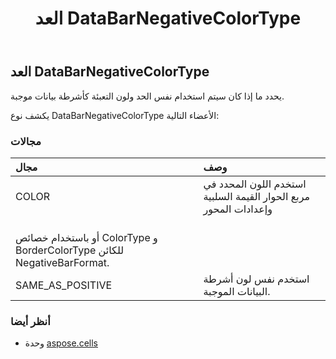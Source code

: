 ﻿---
title: العد DataBarNegativeColorType
second_title: Aspose.Cells for Python via .NET API المراجع
description:
type: docs
weight: 1930
url: /ar/python-net/aspose.cells/databarnegativecolortype/
is_root: false
---
##  العد DataBarNegativeColorType
يحدد ما إذا كان سيتم استخدام نفس الحد ولون التعبئة كأشرطة بيانات موجبة.



يكشف نوع DataBarNegativeColorType الأعضاء التالية:

###  مجالات
| مجال| وصف|
| :- | :- |
| COLOR | استخدم اللون المحدد في مربع الحوار القيمة السلبية وإعدادات المحور<br/> أو باستخدام خصائص ColorType و BorderColorType للكائن NegativeBarFormat.|
| SAME_AS_POSITIVE | استخدم نفس لون أشرطة البيانات الموجبة.|



###  أنظر أيضا
* وحدة [aspose.cells](..)
